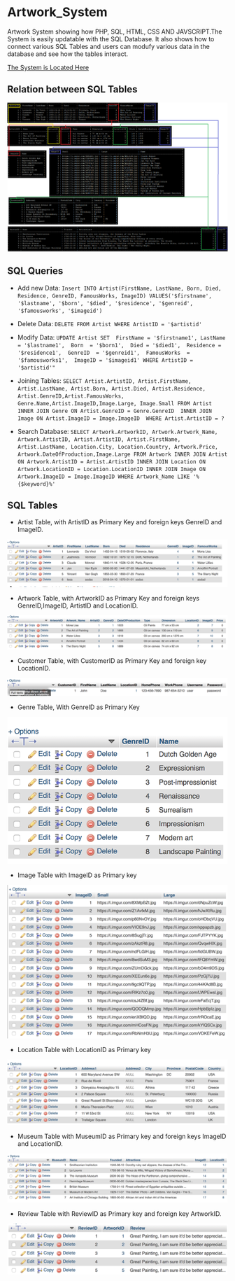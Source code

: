 # Artwork_System

Artwork System showing how PHP, SQL, HTML, CSS AND JAVSCRIPT.The System is easily updatable with the SQL Database. It also shows how to connect various SQL Tables and users can modufy various data in the database and see how the tables interact. 

[The System is Located Here](https://artwork-system.000webhostapp.com/index.php)

## Relation between SQL Tables 
        
![alt text](https://github.com/isaiahadekanye/Artwork_System/blob/master/tables%20sql/relation.png)

## SQL Queries 

* Add new Data: 
`Insert INTO Artist(FirstName, LastName, Born, Died, Residence, GenreID, FamousWorks, ImageID) VALUES('$firstname', '$lastname', '$born', '$died', '$residence', '$genreid', '$famousworks', '$imageid')`

* Delete Data:
`DELETE FROM Artist WHERE ArtistID = '$artistid'`

* Modify Data:
`UPDATE Artist SET 
  FirstName = '$firstname1',
  LastName = '$lastname1', 
  Born  = '$born1', 
  Died = '$died1', 
  Residence = '$residence1', 
  GenreID  = '$genreid1', 
  FamousWorks  = '$famousworks1', 
  ImageID = '$imageid1'
  WHERE ArtistID = '$artistid'"`

* Joining Tables:
`SELECT Artist.ArtistID, Artist.FirstName, Artist.LastName, Artist.Born, Artist.Died, Artist.Residence, Artist.GenreID,Artist.FamousWorks, Genre.Name,Artist.ImageID,Image.Large, Image.Small FROM Artist 
INNER JOIN Genre ON Artist.GenreID = Genre.GenreID 
INNER JOIN Image ON Artist.ImageID = Image.ImageID 
WHERE Artist.ArtistID = ?`

* Search Database:
`SELECT Artwork.ArtworkID, Artwork.Artwork_Name, Artwork.ArtistID, Artist.ArtistID, Artist.FirstName, Artist.LastName, Location.City, Location.Country, Artwork.Price, Artwork.DateOfProduction,Image.Large FROM Artwork
                  INNER JOIN Artist ON Artwork.ArtistID = Artist.ArtistID
                  INNER JOIN Location ON Artwork.LocationID = Location.LocationID
                  INNER JOIN Image ON Artwork.ImageID = Image.ImageID
                  WHERE Artwork_Name LIKE '%{$keyword}%' `

## SQL Tables

* Artist Table, with ArtistID as Primary Key and foreign keys GenreID and ImageID.

![alt text](https://github.com/isaiahadekanye/Artwork_System/blob/master/tables%20sql/artist.png)

* Artwork Table, with ArtworkID as Primary Key and foreign keys GenreID,ImageID, ArtistID and LocationID.

![alt text](https://github.com/isaiahadekanye/Artwork_System/blob/master/tables%20sql/artwork.png)

* Customer Table, with CustomerID as Primary Key and foreign key LocationID.

![alt text](https://github.com/isaiahadekanye/Artwork_System/blob/master/tables%20sql/customer.png)

* Genre Table, With GenreID as Primary Key

![alt text](https://github.com/isaiahadekanye/Artwork_System/blob/master/tables%20sql/genre.png)

* Image Table with ImageID as Primary key

![alt text](https://github.com/isaiahadekanye/Artwork_System/blob/master/tables%20sql/image.png)

* Location Table with LocationID as Primary key

![alt text](https://github.com/isaiahadekanye/Artwork_System/blob/master/tables%20sql/location.png)

* Museum Table with MuseumID as Primary key and foreign keys ImageID and LocationID.

![alt text](https://github.com/isaiahadekanye/Artwork_System/blob/master/tables%20sql/museum.png)

* Review Table with ReviewID as Primary key and foreign key ArtworkID.

![alt text](https://github.com/isaiahadekanye/Artwork_System/blob/master/tables%20sql/review.png)

